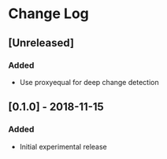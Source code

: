 # Change Log

## [Unreleased]
### Added
- Use proxyequal for deep change detection

## [0.1.0] - 2018-11-15
### Added
- Initial experimental release
